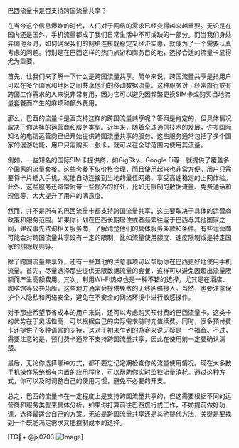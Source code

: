 巴西流量卡是否支持跨国流量共享？

在当今这个信息爆炸的时代，人们对于网络的需求已经变得越来越重要。无论是在国内还是国外，手机流量都成了我们日常生活中不可或缺的一部分。而当我们身处异国他乡时，如何确保我们的网络连接既稳定又经济实惠，就成为了一个需要认真考虑的问题。特别是在巴西这样的热门旅游和商务目的地，选择合适的流量卡显得尤为重要。

首先，让我们来了解一下什么是跨国流量共享。简单来说，跨国流量共享是指用户可以在多个国家和地区之间共享他们的移动数据流量。这种服务对于经常旅行或有跨国工作需求的人来说非常有用，因为它可以避免因频繁更换SIM卡或购买当地流量套餐而产生的麻烦和额外费用。

那么，巴西的流量卡是否支持这样的跨国流量共享呢？答案是肯定的，但具体情况取决于你选择的运营商和服务类型。近年来，随着全球通信技术的发展，许多国际知名的电信运营商已经开始提供跨国流量共享的服务。这些服务通常包括了多个国家的漫游功能，用户只需购买一张卡，就可以在全球范围内使用其流量。

例如，一些知名的国际SIM卡提供商，如GigSky、Google Fi等，就提供了覆盖多个国家的流量套餐。这些套餐不仅价格合理，而且使用起来也非常方便。用户只需要将卡片插入手机，就能自动连接到当地的最佳网络，享受高速稳定的上网体验。此外，这些服务还常常附带一些额外的好处，比如无限制的数据流量、免费通话和短信等，大大提升了用户的满意度。

然而，并不是所有的巴西流量卡都支持跨国流量共享。这主要取决于具体的运营商政策和服务范围。如果你计划在巴西长期居住或者频繁往返于巴西与其他国家之间，建议事先咨询相关服务商，了解清楚他们的具体服务条款和条件。有些运营商可能会对跨国流量共享设有一定的限制，比如流量使用额度、速度限制或是特定国家的排除规则等。

除了跨国流量共享外，还有一些其他的注意事项可以帮助你在巴西更好地使用手机流量。首先，尽量选择那些提供无限数据流量的套餐，这样可以避免因超出流量限额而产生高额费用。其次，利用Wi-Fi热点也是一种不错的选择，尤其是在酒店、咖啡馆等公共场所，这些地方通常会提供免费的无线网络接入。当然，也要注意保护个人隐私和网络安全，避免在不安全的网络环境中进行敏感操作。

对于那些希望节省成本的用户来说，还可以考虑购买预付费的巴西流量卡。这类卡的优势在于灵活性高，可以根据自己的实际需求随时充值续费。同时，很多预付费卡还提供了多种语言的支持，这对于初来乍到的游客来说无疑是一个福音。不过，需要注意的是，预付费卡通常不支持跨国流量共享，因此在使用前一定要确认清楚。

最后，无论你选择哪种方式，都不要忘记定期检查你的流量使用情况。现在大多数手机操作系统都有内置的应用程序，可以帮助你实时监控流量消耗。通过这种方式，你可以及时调整自己的使用习惯，避免不必要的开支。

总之，巴西的流量卡在一定程度上是支持跨国流量共享的，但这需要根据不同的运营商和服务类型来具体分析。如果你打算前往巴西旅行或工作，不妨提前做好功课，选择最适合自己的方案。无论是跨国流量共享还是其他替代方法，关键是要找到一个既能满足需求又能控制成本的选择。

[TG💪+ @jx0703 ![Image](https://github.com/user-attachments/assets/dbca1d08-cadb-493c-b0ec-ad6f7a83f270)]